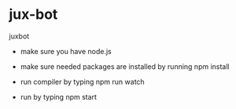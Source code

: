 # jux-bot
juxbot

- make sure you have node.js

- make sure needed packages are installed by running npm install

- run compiler by typing npm run watch

- run by typing npm start
